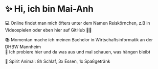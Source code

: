 # ✨ Hi, ich bin Mai-Anh

💻 Online findet man mich öfters unter dem Namen Reiskörnchen, z.B in Videospielen oder eben hier auf GitHub 👀🍚

📚 Momentan mache ich meinen Bachelor in Wirtschaftsinformatik an der DHBW Mannheim  
🌱 Ich probiere hier und da was aus und mal schauen, was hängen bleibt

🐼 Spirit Animal: 8h Schlaf, 3x Essen, 1x Spaßgetränk

<!---
Reiskornchen/Reiskornchen is a ✨ special ✨ repository because its `README.md` (this file) appears on your GitHub profile.
You can click the Preview link to take a look at your changes.
--->
